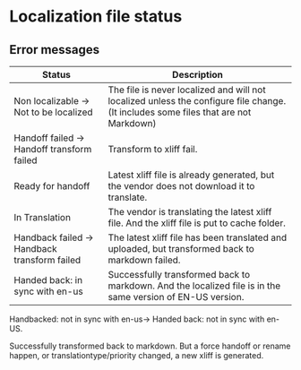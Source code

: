 # Localization file status
## Error messages

Status | Description
-------|------------
Non localizable -> Not to be localized | The file is never localized and will not localized unless the configure file change. (It includes some files that are not Markdown)
Handoff failed -> Handoff transform failed | Transform to xliff fail.
Ready for handoff | Latest xliff file is already generated, but the vendor does not download it to translate.
In Translation | The vendor is translating the latest xliff file. And the xliff file is put to cache folder.
Handback failed -> Handback transform failed | The latest xliff file has been translated and uploaded, but transformed back to markdown failed.
Handed back: in sync with en-us | Successfully transformed back to markdown. And the localized file is in the same version of EN-US version.


Handbacked: not in sync with en-us-> Handed back: not in sync with en-US.

Successfully transformed back to markdown. But a force handoff or rename happen, or translationtype/priority changed, a new xliff is generated.

